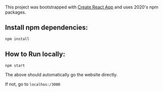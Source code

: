 This project was bootstrapped with [Create React App](https://github.com/facebook/create-react-app) and uses 2020's npm packages.

## Install npm dependencies:

```bash
npm install
```
## How to Run locally:

```bash
npm start
```

The above should automatically go the website directly.

If not, go to `localhos:/3000`
